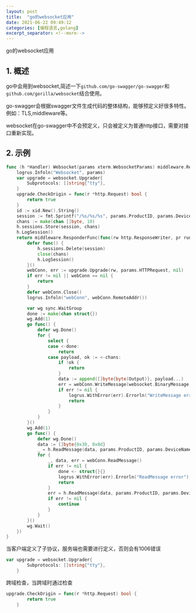 ```yaml
---
layout: post
title:  "go的websocket应用"
date: 2021-06-22 09:49:12
categories: [编程语言,golang]
excerpt_separator: <!--more-->
---
```

go的websocket应用
<!--more-->

## 1. 概述
go中会用到websocket,简述一下`github.com/go-swagger/go-swagger`和`github.com/gorilla/websocket`结合使用。

go-swagger会根据swagger文件生成代码的整体结构，能够预定义好很多特性。例如：TLS,middleware等。

websocket在go-swagger中不会预定义，只会被定义为普通http接口，需要对接口重新实现。

## 2. 示例

```go
func (h *Handler) Websocket(params xterm.WebsocketParams) middleware.Responder {
	logrus.Infoln("Websocket", params)
	var upgrade = websocket.Upgrader{
		Subprotocols: []string{"tty"},
	}
	upgrade.CheckOrigin = func(r *http.Request) bool {
		return true
	}
	id := xid.New().String()
	session := fmt.Sprintf("/%s/%s/%s", params.ProductID, params.DeviceName, id)
	chans := make(chan []byte, 10)
	h.sessions.Store(session, chans)
	h.LogSession()
	return middleware.ResponderFunc(func(rw http.ResponseWriter, pr runtime.Producer) {
		defer func() {
			h.sessions.Delete(session)
			close(chans)
			h.LogSession()
		}()
		webConn, err := upgrade.Upgrade(rw, params.HTTPRequest, nil)
		if err != nil || webConn == nil {
			return
		}
		defer webConn.Close()
		logrus.Infoln("webConn", webConn.RemoteAddr())

		var wg sync.WaitGroup
		done := make(chan struct{})
		wg.Add(1)
		go func() {
			defer wg.Done()
			for {
				select {
				case <-done:
					return
				case payload, ok := <-chans:
					if !ok {
						return
					}
					data := append([]byte{byte(Output)}, payload...)
					err = webConn.WriteMessage(websocket.BinaryMessage, data)
					if err != nil {
						logrus.WithError(err).Errorln("WriteMessage error")
						return
					}
				}
			}
		}()
		wg.Add(1)
		go func() {
			defer wg.Done()
			data := []byte{0x30, 0x0d}
			_ = h.ReadMessage(data, params.ProductID, params.DeviceName)
			for {
				_, data, err = webConn.ReadMessage()
				if err != nil {
					done <- struct{}{}
					logrus.WithError(err).Errorln("ReadMessage error")
					return
				}
				err = h.ReadMessage(data, params.ProductID, params.DeviceName)
				if err != nil {
					continue
				}
			}
		}()
		wg.Wait()
	})
}
```

当客户端定义了子协议，服务端也需要进行定义，否则会有1006错误
```go
var upgrade = websocket.Upgrader{
		Subprotocols: []string{"tty"},
	}
```

跨域检查，当跨域时通过检查
```go
upgrade.CheckOrigin = func(r *http.Request) bool {
		return true
	}
```